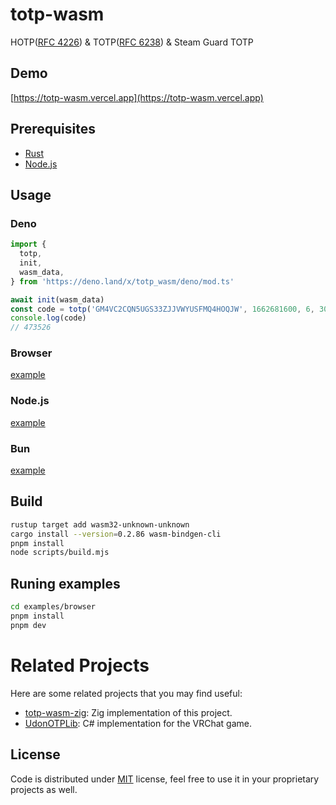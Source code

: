 # totp-wasm

HOTP([RFC 4226](https://tools.ietf.org/html/rfc4226)) & TOTP([RFC 6238](https://tools.ietf.org/html/rfc6238)) & Steam Guard TOTP

## Demo

[https://totp-wasm.vercel.app](https://totp-wasm.vercel.app)

## Prerequisites

- [Rust](https://www.rust-lang.org)
- [Node.js](https://nodejs.org)

## Usage

### Deno

```typescript
import {
  totp,
  init,
  wasm_data,
} from 'https://deno.land/x/totp_wasm/deno/mod.ts'

await init(wasm_data)
const code = totp('GM4VC2CQN5UGS33ZJJVWYUSFMQ4HOQJW', 1662681600, 6, 30)
console.log(code)
// 473526
```

### Browser

[example](./examples/browser)

### Node.js

[example](./examples/node)

### Bun

[example](./examples/bun)

## Build

```bash
rustup target add wasm32-unknown-unknown
cargo install --version=0.2.86 wasm-bindgen-cli
pnpm install
node scripts/build.mjs
```

## Runing examples

```bash
cd examples/browser
pnpm install
pnpm dev
```

# Related Projects

Here are some related projects that you may find useful:

- [totp-wasm-zig](https://github.com/gizmo-ds/totp-wasm-zig): Zig implementation of this project.
- [UdonOTPLib](https://github.com/gizmo-ds/UdonOTPLib): C# implementation for the VRChat game.

## License

Code is distributed under [MIT](./LICENSE) license, feel free to use it in your proprietary projects as well.
